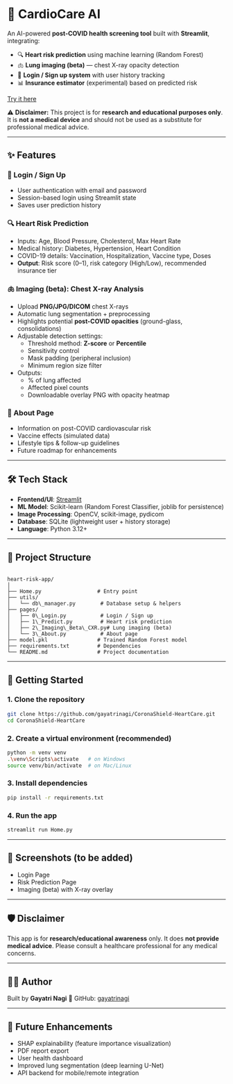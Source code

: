 # 💓 CardioCare AI 

An AI-powered **post-COVID health screening tool** built with **Streamlit**, integrating:

- 🔍 **Heart risk prediction** using machine learning (Random Forest)
- 🫁 **Lung imaging (beta)** — chest X-ray opacity detection
- 🔐 **Login / Sign up system** with user history tracking
- 📊 **Insurance estimator** (experimental) based on predicted risk

[Try it here](https://cardiocare-ai.streamlit.app/) 

⚠️ **Disclaimer:** This project is for **research and educational purposes only**.  
It is **not a medical device** and should not be used as a substitute for professional medical advice.

---

## ✨ Features

### 🔐 Login / Sign Up
- User authentication with email and password
- Session-based login using Streamlit state
- Saves user prediction history

### 🔍 Heart Risk Prediction
- Inputs: Age, Blood Pressure, Cholesterol, Max Heart Rate
- Medical history: Diabetes, Hypertension, Heart Condition
- COVID-19 details: Vaccination, Hospitalization, Vaccine type, Doses
- **Output**: Risk score (0–1), risk category (High/Low), recommended insurance tier

### 🫁 Imaging (beta): Chest X-ray Analysis
- Upload **PNG/JPG/DICOM** chest X-rays
- Automatic lung segmentation + preprocessing
- Highlights potential **post-COVID opacities** (ground-glass, consolidations)
- Adjustable detection settings:
  - Threshold method: **Z-score** or **Percentile**
  - Sensitivity control
  - Mask padding (peripheral inclusion)
  - Minimum region size filter
- Outputs:
  - % of lung affected
  - Affected pixel counts
  - Downloadable overlay PNG with opacity heatmap

### 📖 About Page
- Information on post-COVID cardiovascular risk
- Vaccine effects (simulated data)
- Lifestyle tips & follow-up guidelines
- Future roadmap for enhancements

---

## 🛠 Tech Stack

- **Frontend/UI**: [Streamlit](https://streamlit.io/)
- **ML Model**: Scikit-learn (Random Forest Classifier, joblib for persistence)
- **Image Processing**: OpenCV, scikit-image, pydicom
- **Database**: SQLite (lightweight user + history storage)
- **Language**: Python 3.12+

---

## 📂 Project Structure

```

heart-risk-app/
│
├── Home.py                  # Entry point
├── utils/
│   └── db\_manager.py        # Database setup & helpers
├── pages/
│   ├── 0\_Login.py           # Login / Sign up
│   ├── 1\_Predict.py         # Heart risk prediction
│   ├── 2\_Imaging\_Beta\_CXR.py# Lung imaging (beta)
│   └── 3\_About.py           # About page
├── model.pkl                # Trained Random Forest model
├── requirements.txt         # Dependencies
└── README.md                # Project documentation

````

---

## 🚀 Getting Started

### 1. Clone the repository
```bash
git clone https://github.com/gayatrinagi/CoronaShield-HeartCare.git
cd CoronaShield-HeartCare
````

### 2. Create a virtual environment (recommended)

```bash
python -m venv venv
.\venv\Scripts\activate   # on Windows
source venv/bin/activate  # on Mac/Linux
```

### 3. Install dependencies

```bash
pip install -r requirements.txt
```

### 4. Run the app

```bash
streamlit run Home.py
```

---

## 📸 Screenshots (to be added)

* Login Page
* Risk Prediction Page
* Imaging (beta) with X-ray overlay

---

## 🛡 Disclaimer

This app is for **research/educational awareness** only.
It does **not provide medical advice**. Please consult a healthcare professional for any medical concerns.

---

## 👩‍💻 Author

Built by **Gayatri Nagi**
🔗 GitHub: [gayatrinagi](https://github.com/gayatrinagi)

---

## 🔮 Future Enhancements

* SHAP explainability (feature importance visualization)
* PDF report export
* User health dashboard
* Improved lung segmentation (deep learning U-Net)
* API backend for mobile/remote integration


